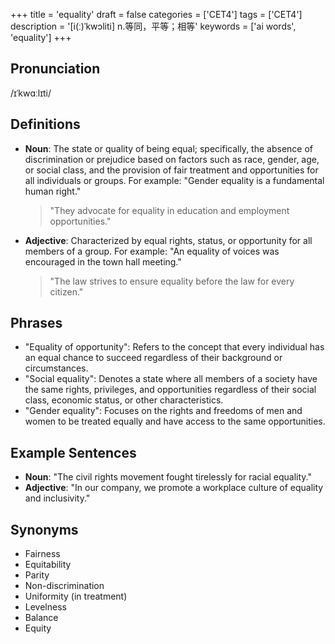 +++
title = 'equality'
draft = false
categories = ['CET4']
tags = ['CET4']
description = '[i(ː)ˈkwɔliti] n.等同，平等；相等'
keywords = ['ai words', 'equality']
+++

## Pronunciation
/ɪˈkwɑːlɪti/

## Definitions
- **Noun**: The state or quality of being equal; specifically, the absence of discrimination or prejudice based on factors such as race, gender, age, or social class, and the provision of fair treatment and opportunities for all individuals or groups. For example: "Gender equality is a fundamental human right."
  
  > "They advocate for equality in education and employment opportunities."
- **Adjective**: Characterized by equal rights, status, or opportunity for all members of a group. For example: "An equality of voices was encouraged in the town hall meeting."

  > "The law strives to ensure equality before the law for every citizen."

## Phrases
- "Equality of opportunity": Refers to the concept that every individual has an equal chance to succeed regardless of their background or circumstances.
- "Social equality": Denotes a state where all members of a society have the same rights, privileges, and opportunities regardless of their social class, economic status, or other characteristics.
- "Gender equality": Focuses on the rights and freedoms of men and women to be treated equally and have access to the same opportunities.

## Example Sentences
- **Noun**: "The civil rights movement fought tirelessly for racial equality."
- **Adjective**: "In our company, we promote a workplace culture of equality and inclusivity."

## Synonyms
- Fairness
- Equitability
- Parity
- Non-discrimination
- Uniformity (in treatment)
- Levelness
- Balance
- Equity
